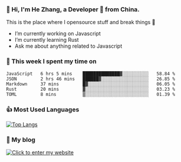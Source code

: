 ### 👋 Hi, I'm He Zhang, a Developer 🚀 from China.

This is the place where I opensource stuff and break things :rofl:

- I’m currently working on Javascript
- I’m currently learning Rust
- Ask me about anything related to Javascript

### 💪 This week I spent my time on 
<!--START_SECTION:waka-->
```text
JavaScript   6 hrs 5 mins    ██████████████▓░░░░░░░░░░   58.84 % 
JSON         2 hrs 46 mins   ██████▓░░░░░░░░░░░░░░░░░░   26.85 % 
Markdown     37 mins         █▓░░░░░░░░░░░░░░░░░░░░░░░   06.05 % 
Rust         20 mins         ▓░░░░░░░░░░░░░░░░░░░░░░░░   03.23 % 
TOML         8 mins          ▒░░░░░░░░░░░░░░░░░░░░░░░░   01.39 % 
```
<!--END_SECTION:waka-->

### 👍 Most Used Languages
[![Top Langs](https://github-readme-stats.vercel.app/api/top-langs/?username=zhanghecool&layout=compact)](https://zhanghe.cool)

### 🌈 My blog 
[![Click to enter my website](https://cdn.jsdelivr.net/gh/zhanghecool/assets/images/gif/zhanghecools.gif)](https://zhanghe.cool)
